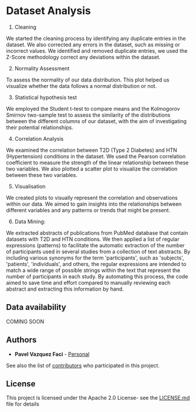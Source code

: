 # Dataset Analysis

 
1. Cleaning

We started the cleaning process by identifying any duplicate entries in the dataset.  We also corrected any errors in 
the dataset, such as missing or incorrect values. We identified
and removed duplicate entries, we used the Z-Score methodology correct any deviations within the dataset.

2. Normality Assessment

To assess the normality of our data distribution. This plot helped us visualize whether the data follows a normal 
distribution or not. 

3. Statistical hypothesis test

We employed the Student t-test to compare means and the Kolmogorov Smirnov two-sample test to assess the similarity of 
the distributions between the different columns of our dataset, with the aim of investigating their potential 
relationships. 

4. Correlation Analysis

We examined the correlation between T2D (Type 2 Diabetes) and HTN (Hypertension) conditions in the dataset. 
We used the Pearson correlation coefficient to measure the strength of the linear relationship between these two 
variables. We also plotted a scatter plot to visualize the correlation between these two variables.

5. Visualisation

We created plots to visually represent the correlation and observations within our data. 
We aimed to gain insights into the relationships between different variables and any patterns or trends that might be 
present. 

6. Data Mining:

We extracted abstracts of publications from PubMed database that contain datasets with T2D and HTN conditions. We 
then applied a list of regular expressions (patterns) to facilitate the automatic extraction 
of the number of participants used in several studies from a collection of text abstracts. By including various synonyms
for the term 'participants', such as 'subjects', 'patients', 'individuals', and others, the regular expressions are 
intended to match a wide range of possible strings within the text that represent the number of participants in each 
study. By automating this process, the code aimed to save time and effort compared to manually reviewing each abstract 
and extracting this information by hand.

## Data availability

COMING SOON

## Authors

* **Pavel Vazquez Faci** - [Personal](https://www.med.uio.no/hth/english/people/postdocs/pavelva/index.html)

See also the list of [contributors](CONTRIBUTORS.md) who participated in this project.

## License

This project is licensed under the Apache 2.0 License- see the [LICENSE.md](LICENSE.md) file for details
